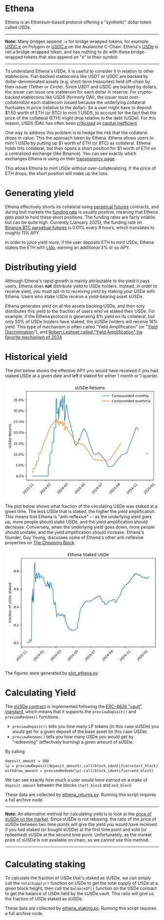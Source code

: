 # Ethena

Ethena is an Ethereum-based protocol offering a "synthetic" dollar token called USDe.

---
**Note:**
Many bridges append `.e` for bridge wrapped tokens, for example [USDC.e](https://polygonscan.com/token/0x2791bca1f2de4661ed88a30c99a7a9449aa84174) on Polygon or [USDC.e](https://snowtrace.io/token/0xa7d7079b0fead91f3e65f86e8915cb59c1a4c664) on the Avalanche C-Chain.  Ethena's [USDe](https://etherscan.io/address/0x4c9edd5852cd905f086c759e8383e09bff1e68b3) is not a bridge-wrapped token, and has nothing to do with these bridge-wrapped tokens that also append an "e" to their symbol.

---

To understand Ethena's USDe, it is useful to consider it in relation to other stablecoins.  Fiat-backed stablecoins like USDT or USDC are backed by dollar-denominated assets (e.g. short-term treasuries) held off-chain by their issuer (Tether or Circle).  Since USDT and USDC are backed by dollars, the issuer can issue one stablecoin for each dollar in reserve.  For crypto-backed stablecoins like USDS (formerly DAI), the issuer must *over-collateralize* each stablecoin issued because the underlying collateral fluctuates in price (relative to the dollar).  So a user might have to deposit \$1.50 worth of ETH (or BTC) to mint 1 USDS, to account for the fact that the price of the collateral (ETH) might drop relative to the debt (USDe).  For this reason, USDS (DAI) has often been [criticized](https://multicoin.capital/2021/09/02/solving-the-stablecoin-trilemma/) as [capital inefficient](https://www.forbes.com/sites/digital-assets/2023/03/02/unstable-dai-dynamics-could-kill-ethereums-favorite-crypto-backed-stablecoin/).

One way to address this problem is to hedge the risk that the collateral drops in value.  This the approach taken by Ethena.
Ethena allows users to mint 1 USDe by putting up \$1 worth of ETH (or BTC) as collateral.  Ethena holds this collateral, but then opens a short position for \$1 worth of ETH on a centralized exchange (like Binance).  You can see exactly which exchanges Ethena is using on their [transparency page](https://app.ethena.fi/dashboards/transparency).

This allows Ethena to mint USDe without over-collateralizing.  If the price of ETH drops, the short position will make up the loss.

# Generating yield

Ethena effectively shorts its collateral using [perpetual futures](https://cointelegraph.com/explained/what-are-perpetual-futures-contracts-in-cryptocurrency) contracts, and during bull markets the [funding rate](https://www.binance.com/en/blog/futures/what-is-futures-funding-rate-and-why-it-matters-421499824684903247) is usually positive, meaning that Ethena gets *paid* to hold these short positions.  The funding rates are fairly volatile, but can be quite high.  Currently (January 2025), the funding rate on [Binance BTC perpetual futures](https://www.binance.com/en/futures/funding-history/perpetual/funding-fee-history) is 0.01% every 8 hours, which translates to roughly 11% APY.

In order to juice yield more, if the user deposits ETH to mint USDe, Ethena stakes the ETH with [Lido](https://lido.fi), earning an additional 3% or so APY.

# Distributing yield

Although Ethena's rapid growth is mainly attributable to the yield it pays users, Ethena does **not** distribute yield to USDe holders.  Instead, in order to receive yield, you must opt-in to receiving yield by staking your USDe with Ethena.  Users who stake USDe receive a yield-bearing asset sUSDe.

Ethena generates yield on all the assets backing USDe, and then only distributes this yield to the fraction of users who've staked their USDe.
For example, if the Ethena protocol is generating 8% yield on its collateral, but only 50% of USDe holders have staked, the sUSDe holders will receive 16% yield.  This type of mechanism is often called "Yield Amplification" (or "[Yield Discrimination](https://www.youtube.com/watch?v=Ild-vtexsMM&t=1362s)"), and [Robert Leshner called "Yield Amplification" his favorite mechanism of 2024](https://youtu.be/IVIyAYTm1Fo?list=PLySrw1Nvf-srh6ZnJ033Jb440VKUjVNgX&t=1773)

# Historical yield

The plot below shows the effective APY you would have received if you had staked USDe at a given date and left it staked for either 1 month or 1 quarter.

![Ethena Yield](figures/ethena_returns.png)

The plot below shows what fraction of the circulating USDe was staked at a given time.  The less USDe that is staked, the higher the yield amplification.  This means that Ethena is "anti-reflexive" -- as the underlying yield goes up, more people should stake USDe, and the yield amplification should decrease.  Conversely, when the underlying yield goes down, more people should unstake, and the yield amplification should increase.  Ethena's founder, Guy Young, discusses some of Ethena's other anti-reflexive properties on [The Chopping Block](https://youtu.be/IVIyAYTm1Fo?list=PLySrw1Nvf-srh6ZnJ033Jb440VKUjVNgX&t=2849).

![Ethena Staking](figures/ethena_staked.png)

The figures were generated by [plot_ethena.py](code/plot_ethena.py)

# Calculating Yield

The [sUSDe contract]() is implemented following the [ERC-4626 "vault" standard](https://ethereum.org/en/developers/docs/standards/tokens/erc-4626/), which means that it supports the `previewDeposit()` and `previewRedeem()` functions.

* `previewDeposit()` tells you how many LP tokens (in this case sUSDe) you would get for a given deposit of the base asset (in this case USDe).
* `previewRedeem()` tells you how many USDe you would get by "redeeming" (effectively burning) a given amount of sUSDe.

By calling
```
deposit_amount = 100
lp = previewDeposit(deposit_amount).call(block_identifier=start_block)
withdraw_amount = previewRedeem(lp).call(block_identifier=end_block)
```
We can see exactly how much a user *would have earned* on a stake of `deposit_amount` between the blocks `start_block` and `end_block`.

These data are collected by [ethena_returns.py](code/ethena_returns.py).
Running this script requires a full archive node.

---
**Note:**
An alternative method for calculating yield is to look at the [price of sUSDe on the market](https://coinmarketcap.com/currencies/ethena-staked-usde/).  Since sUSDe is not rebasing, the ratio of the price of sUSDe between two time points will give the yield you would have received if you had staked (or bought sUSDe) at the first time point and sold (or redeemed) sUSDe at the second time point.
Unfortunately, as the market price of sUSDe is not available on chain, so we cannot use this method.

---

# Calculating staking 

To calculate the fraction of USDe that's staked as sUSDe, we can simply call the `totalSupply()` function on USDe to get the total supply of USDe at a given block height, then call the `balanceOf()` function on the USDe contract to get the balance of USDe held by the sUSDe vault.  This ratio will give us the fraction of USDe staked as sUSDe.

These data are collected by [ethena_staking.py](code/ethena_staking.py).
Running this script requires a full archive node.
